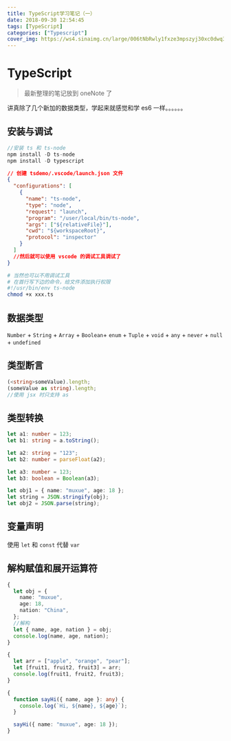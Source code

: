 ```yaml
---
title: TypeScript学习笔记（一）
date: 2018-09-30 12:54:45
tags: [TypeScript]
categories: ["Typescript"]
cover_img: https://ws4.sinaimg.cn/large/006tNbRwly1fxze3mpszyj30xc0dwq3z.jpg
---
```


# TypeScript

> 最新整理的笔记放到 oneNote 了

讲真除了几个新加的数据类型，学起来就感觉和学 es6 一样。。。。。。

## 安装与调试

```typescript
//安装 ts 和 ts-node
npm install -D ts-node
npm install -D typescript
```

<!--more-->

```json
// 创建 tsdemo/.vscode/launch.json 文件
{
  "configurations": [
    {
      "name": "ts-node",
      "type": "node",
      "request": "launch",
      "program": "/user/local/bin/ts-node",
      "args": ["${relativeFile}"],
      "cwd": "${workspaceRoot}",
      "protocol": "inspector"
    }
  ]
  //然后就可以使用 vscode 的调试工具调试了
}
```

```bash
# 当然也可以不用调试工具
# 在首行写下边的命令，给文件添加执行权限
#!/usr/bin/env ts-node
chmod +x xxx.ts
```

## 数据类型

`Number` + `String` + `Array` + `Boolean`+ `enum` + `Tuple` + `void` + `any` + `never` + `null` + `undefined`

## 类型断言

```typescript
(<string>someValue).length;
(someValue as string).length;
//使用 jsx 时只支持 as
```

## 类型转换

```typescript
let a1: number = 123;
let b1: string = a.toString();

let a2: string = "123";
let b2: number = parseFloat(a2);

let a3: number = 123;
let b3: boolean = Boolean(a3);

let obj1 = { name: "muxue", age: 18 };
let string = JSON.stringify(obj);
let obj2 = JSON.parse(string);
```

## 变量声明

使用 `let` 和 `const` 代替 `var`

## 解构赋值和展开运算符

```typescript
{
  let obj = {
    name: "muxue",
    age: 18,
    nation: "China",
  };
  //解构
  let { name, age, nation } = obj;
  console.log(name, age, nation);
}

{
  let arr = ["apple", "orange", "pear"];
  let [fruit1, fruit2, fruit3] = arr;
  console.log(fruit1, fruit2, fruit3);
}

{
  function sayHi({ name, age }: any) {
    console.log(`Hi, ${name}, ${age}`);
  }

  sayHi({ name: "muxue", age: 18 });
}
```
